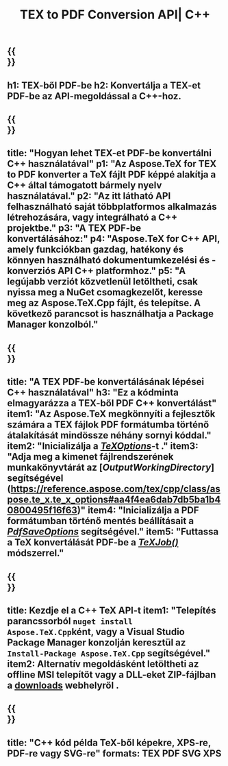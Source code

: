 ﻿---
translation: true
template: /_templates/_conversion-child-cpp.md
title: TEX to PDF Conversion API| C++
description: TeX PDF konvertálási funkció. Integrálja ezt a helyszíni C++ könyvtárat a projektjébe, vagy használjon többplatformos alkalmazásokat a TeX PDF formátumba konvertálásához.
keywords: tex-ből pdf-be api cpp, tex2pdf integrálja a c++-t
url: /cpp/conversion/tex-to-pdf/
family: tex
platformtag: cpp
feature: conversion
informat: TEX
outformat: PDF
otherformats: PDF PNG JPEG TIFF SVG XPS
---

{{<section banner>}}
---
h1: TEX-ből PDF-be
h2: Konvertálja a TEX-et PDF-be az API-megoldással a C++-hoz.
---

{{<section overview>}}
---
title: "Hogyan lehet TEX-et PDF-be konvertálni C++ használatával"
p1: "Az Aspose.TeX for TEX to PDF konverter a TeX fájlt PDF képpé alakítja a C++ által támogatott bármely nyelv használatával."
p2: "Az itt látható API felhasználható saját többplatformos alkalmazás létrehozására, vagy integrálható a C++ projektbe."
p3: "A TEX PDF-be konvertálásához:"
p4: "Aspose.TeX for C++ API, amely funkciókban gazdag, hatékony és könnyen használható dokumentumkezelési és -konverziós API C++ platformhoz."
p5: "A legújabb verziót közvetlenül letöltheti, csak nyissa meg a NuGet csomagkezelőt, keresse meg az Aspose.TeX.Cpp fájlt, és telepítse. A következő parancsot is használhatja a Package Manager konzolból."
---

{{<section feature1>}}
---
title: "A TEX PDF-be konvertálásának lépései C++ használatával"
h3: "Ez a kódminta elmagyarázza a TEX-ből PDF C++ konvertálást"
item1: "Az Aspose.TeX megkönnyíti a fejlesztők számára a TEX fájlok PDF formátumba történő átalakítását mindössze néhány sornyi kóddal."
item2: "Inicializálja a [*TeXOptions*](https://reference.aspose.com/tex/cpp/class/aspose.te_x.te_x_options)-t ."
item3: "Adja meg a kimenet fájlrendszerének munkakönyvtárát az [*OutputWorkingDirectory*] segítségével (https://reference.aspose.com/tex/cpp/class/aspose.te_x.te_x_options#aa4f4ea6dab7db5ba1b40800495f16f63)"
item4: "Inicializálja a PDF formátumban történő mentés beállításait a [*PdfSaveOptions*](https://reference.aspose.com/tex/cpp/class/aspose.te_x.presentation.image.pdf_save_options) segítségével."
item5: "Futtassa a TeX konvertálását PDF-be a [*TeXJob()*](https://reference.aspose.com/tex/cpp/class/aspose.te_x.te_x_job) módszerrel."
---

{{<section feature2>}}
---
title: Kezdje el a C++ TeX API-t
item1: "Telepítés parancssorból ```nuget install Aspose.TeX.Cpp```ként, vagy a Visual Studio Package Manager konzolján keresztül az ```Install-Package Aspose.TeX.Cpp``` segítségével."
item2: Alternatív megoldásként letöltheti az offline MSI telepítőt vagy a DLL-eket ZIP-fájlban a [downloads](https://releases.aspose.com/tex/cpp) webhelyről .
---

{{<section widget>}}
---
title: "C++ kód példa TeX-ből képekre, XPS-re, PDF-re vagy SVG-re"
formats: TEX PDF SVG XPS
---